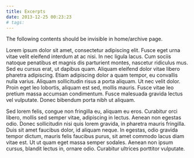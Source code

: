 ```yaml
---
title: Excerpts
date: 2013-12-25 00:23:23
# tags:
---
```


The following contents should be invisible in home/archive page.

<!-- more -->

Lorem ipsum dolor sit amet, consectetur adipiscing elit. Fusce eget urna vitae velit eleifend interdum at ac nisi. In nec ligula lacus. Cum sociis natoque penatibus et magnis dis parturient montes, nascetur ridiculus mus. Sed eu cursus erat, ut dapibus quam. Aliquam eleifend dolor vitae libero pharetra adipiscing. Etiam adipiscing dolor a quam tempor, eu convallis nulla varius. Aliquam sollicitudin risus a porta aliquam. Ut nec velit dolor. Proin eget leo lobortis, aliquam est sed, mollis mauris. Fusce vitae leo pretium massa accumsan condimentum. Fusce malesuada gravida lectus vel vulputate. Donec bibendum porta nibh ut aliquam.

Sed lorem felis, congue non fringilla eu, aliquam eu eros. Curabitur orci libero, mollis sed semper vitae, adipiscing in lectus. Aenean non egestas odio. Donec sollicitudin nisi quis lorem gravida, in pharetra mauris fringilla. Duis sit amet faucibus dolor, id aliquam neque. In egestas, odio gravida tempor dictum, mauris felis faucibus purus, sit amet commodo lacus diam vitae est. Ut ut quam eget massa semper sodales. Aenean non ipsum cursus, blandit lectus in, ornare odio. Curabitur ultrices porttitor vulputate.
